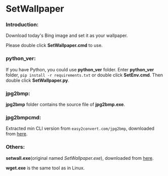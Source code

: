 # SetWallpaper

### Introduction:
Download today's Bing image and set it as your wallpaper.

Please double click **SetWallpaper.cmd** to use.

### python_ver:
If you have Python, you could use **python_ver** folder.
Enter **python_ver** folder, `pip install -r requirements.txt` or double click **SetEnv.cmd**.
Then double click **SetWallpaper.py**.

### jpg2bmp:
**jpg2bmp** folder contains the source file of **jpg2bmp.exe**.

### jpg2bmpcmd:
Extracted min CLI version from `easy2convert.com/jpg2bmp`, downloaded from [here](https://www.easy2convert.com/jpg2bmp/).

### Others:
**setwall.exe**(original named *SetWallpaper.exe*), downloaded from [here](http://www.thoughtasylum.com/blog/2010/6/2/set-windows-wallpaper-from-the-command-line.html).

**wget.exe** is the same tool as in Linux.
